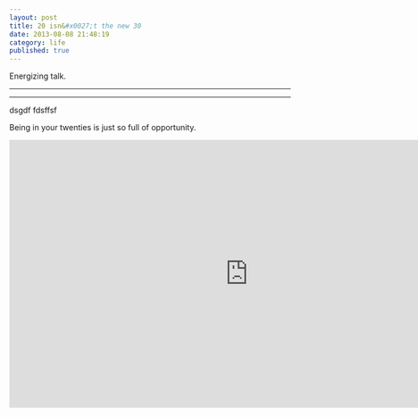 ```yaml
---
layout: post
title: 20 isn&#x0027;t the new 30
date: 2013-08-08 21:48:19
category: life
published: true
---
```


Energizing talk. 

---
---

dsgdf
fdsffsf

Being in your twenties is just so full of opportunity.

<div class="videoWrapper-16-9"><iframe src="http://embed.ted.com/talks/meg_jay_why_30_is_not_the_new_20.html" width="853" height="480" frameborder="0" scrolling="no" webkitAllowFullScreen mozallowfullscreen allowFullScreen></iframe></div>